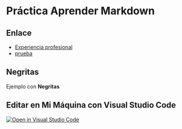 # Práctica Aprender Markdown

## Enlace 

* [Experiencia profesional](experiencia-profesional.md)
* [prueba](prueba.md)


## Negritas

Ejemplo con **Negritas**




## Editar en Mi Máquina con Visual Studio Code 

[![Open in Visual Studio Code](https://classroom.github.com/assets/open-in-vscode-f059dc9a6f8d3a56e377f745f24479a46679e63a5d9fe6f495e02850cd0d8118.svg)](https://classroom.github.com/online_ide?assignment_repo_id=6123381&assignment_repo_type=AssignmentRepo)

